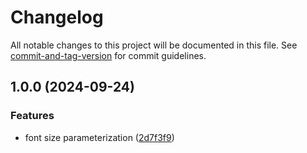 # Changelog

All notable changes to this project will be documented in this file. See [commit-and-tag-version](https://github.com/absolute-version/commit-and-tag-version) for commit guidelines.

## 1.0.0 (2024-09-24)


### Features

* font size parameterization ([2d7f3f9](https://github.com/sergiomediname/tooltip-kit/commit/2d7f3f9f3a9b88a24e96d2120a755453af5d0572))
